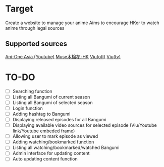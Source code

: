 # Target
Create a website to manage your anime
Aims to encourage HKer to watch anime through legal sources
## Supported sources
[Ani-One Asia (Youtube)](https://www.youtube.com/channel/UC0wNSTMWIL3qaorLx0jie6A)
[Muse木棉花-HK](https://www.youtube.com/channel/UCOsFUU8EtJGDd6-AouF_MwQ)
[Viu(ott)](https://www.viu.com/ott/hk/zh-hk/category/18/%E6%97%A5%E6%9C%AC%E5%8B%95%E7%95%AB)
[Viu(tv)](https://viu.tv/encore)
# TO-DO
- [ ] Searching function
- [ ] Listing all Bangumi of current season
- [ ] Listing all Bangumi of selected season
- [ ] Login function
- [ ] Adding hashtag to Bangumi
- [ ] Displaying released episodes for all Bangumi
- [ ] Displaying available video sources for selected episode (Viu/Youtube link/Youtube embeded frame)
- [ ] Allowing user to mark episode as viewed
- [ ] Adding watching/bookmarked function
- [ ] Listing all watching/bookmarked/watched Bangumi
- [ ] Admin interface for updating content
- [ ] Auto updating content function